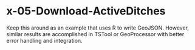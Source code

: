 # x-05-Download-ActiveDitches

Keep this around as an example that uses R to write GeoJSON.
However, similar results are accomplished in TSTool or GeoProcessor with better error handling and integration.
